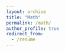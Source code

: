 ```yaml
---
layout: archive
title: "Math"
permalink: /math/
author_profile: true
redirect_from:
  - /resume
---
```

